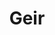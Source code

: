 ---
layout: profil
title: Geir
permalink: /profil/geir
navn: Geir Sollid
stilling: Lærer i nøkkelkompetanse
profilbilde: /assets/ansatt-bilder/geir.jpeg
bosted: Stavern
links:
discord: Geir#4082
books:
contacts: ["geir@getacademy.no", "92621638"]
description: [
      "Geir er utdannet allmennlærer fra Eik lærerhøyskole og har en videreutdanning i trening av sosial kompetanse fra Diakonhjemmet Høgskole Rogaland.",
        "Han har jobbet som lærer i grunnskole og voksenopplæring, kursholder samt veileder i arbeid med læringsmiljø i grunnskolen."] 
brenner-for: [
        "Å gi folk mulighet til å bidra i fellesskapet",
        "At enkeltmennesker skal føle seg sett",
      ]
---